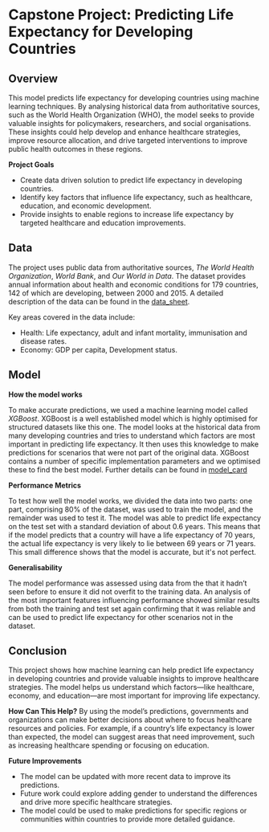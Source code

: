 # Capstone Project: Predicting Life Expectancy for Developing Countries

## Overview

This model predicts life expectancy for developing countries using machine learning techniques. By analysing historical data from authoritative sources, such as the World Health Organization (WHO), the model seeks to provide valuable insights for policymakers, researchers, and social organisations. These insights could help develop and enhance healthcare strategies, improve resource allocation, and drive targeted interventions to improve public health outcomes in these regions.

**Project Goals**

- Create data driven solution to predict life expectancy in developing countries.
- Identify key factors that influence life expectancy, such as healthcare, education, and economic development.
- Provide insights to enable regions to increase life expectancy by targeted healthcare and education improvements.

## Data

The project uses public data from authoritative sources, _The World Health Organization_, _World Bank_, and _Our World in Data_. The dataset provides annual information about health and economic conditions for 179 countries, 142 of which are developing, between 2000 and 2015. A detailed description of the data can be found in the [data_sheet](data_sheet.md). 

Key areas covered in the data include:
- Health: Life expectancy, adult and infant mortality, immunisation and disease rates.
- Economy: GDP per capita, Development status.

## Model
**How the model works**

To make accurate predictions, we used a machine learning model called _XGBoost_. XGBoost is a well established model which is highly optimised for structured datasets like this one. The model looks at the historical data from many developing countries and tries to understand which factors are most important in predicting life expectancy. It then uses this knowledge to make predictions for scenarios that were not part of the original data. XGBoost contains a number of specific implementation parameters and we optimised these to find the best model. Further details can be found in [model_card](model_card.md)

**Performance Metrics**

To test how well the model works, we divided the data into two parts: one part, comprising 80% of the dataset, was used to train the model, and the remainder was used to test it. The model was able to predict life expectancy on the test set with a standard deviation of about 0.6 years. This means that if the model predicts that a country will have a life expectancy of 70 years, the actual life expectancy is very likely to lie between 69 years or 71 years. This small difference shows that the model is accurate, but it's not perfect.

**Generalisability**

The model performance was assessed using data from the that it hadn’t seen before to ensure it did not overfit to the training data. An analysis of the most important features influencing performance showed similar results from both the training and test set again confirming that it was reliable and can be used to predict life expectancy for other scenarios not in the dataset. 

## Conclusion
This project shows how machine learning can help predict life expectancy in developing countries and provide valuable insights to improve healthcare strategies. The model helps us understand which factors—like healthcare, economy, and education—are most important for improving life expectancy.

**How Can This Help?**
By using the model’s predictions, governments and organizations can make better decisions about where to focus healthcare resources and policies. For example, if a country’s life expectancy is lower than expected, the model can suggest areas that need improvement, such as increasing healthcare spending or focusing on education.

**Future Improvements**
- The model can be updated with more recent data to improve its predictions.
- Future work could explore adding gender to understand the differences and drive more specific healthcare strategies.
- The model could be used to make predictions for specific regions or communities within countries to provide more detailed guidance.

